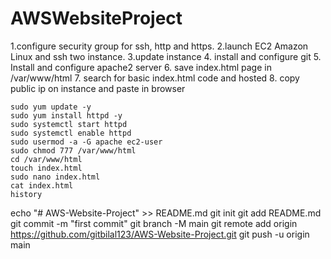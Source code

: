 # AWSWebsiteProject

1.configure security group for ssh, http and https. 
2.launch EC2 Amazon Linux and ssh two instance.
3.update instance
4. install and configure git
5. Install and configure apache2 server
6. save index.html page in /var/www/html
7. search for basic index.html code and hosted
8. copy public ip on instance and paste in browser
```
sudo yum update -y
sudo yum install httpd -y
sudo systemctl start httpd
sudo systemctl enable httpd
sudo usermod -a -G apache ec2-user
sudo chmod 777 /var/www/html
cd /var/www/html
touch index.html
sudo nano index.html
cat index.html
history

```





echo "# AWS-Website-Project" >> README.md
git init
git add README.md
git commit -m "first commit"
git branch -M main
git remote add origin https://github.com/gitbilal123/AWS-Website-Project.git
git push -u origin main


